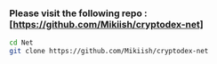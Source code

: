 ### Please visit the following repo : [https://github.com/Mikiish/cryptodex-net]

```bash
cd Net
git clone https://github.com/Mikiish/cryptodex-net
```

